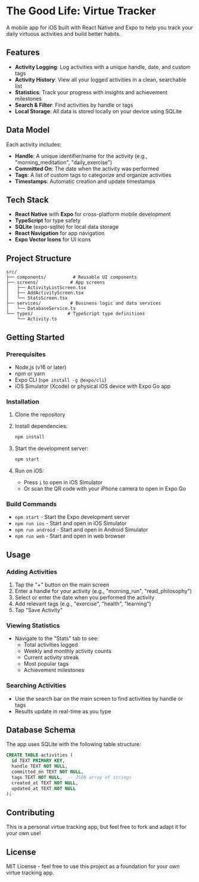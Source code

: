 # The Good Life: Virtue Tracker

A mobile app for iOS built with React Native and Expo to help you track your daily virtuous activities and build better habits.

## Features

- **Activity Logging**: Log activities with a unique handle, date, and custom tags
- **Activity History**: View all your logged activities in a clean, searchable list
- **Statistics**: Track your progress with insights and achievement milestones
- **Search & Filter**: Find activities by handle or tags
- **Local Storage**: All data is stored locally on your device using SQLite

## Data Model

Each activity includes:
- **Handle**: A unique identifier/name for the activity (e.g., "morning_meditation", "daily_exercise")
- **Committed On**: The date when the activity was performed
- **Tags**: A list of custom tags to categorize and organize activities
- **Timestamps**: Automatic creation and update timestamps

## Tech Stack

- **React Native** with **Expo** for cross-platform mobile development
- **TypeScript** for type safety
- **SQLite** (expo-sqlite) for local data storage
- **React Navigation** for app navigation
- **Expo Vector Icons** for UI icons

## Project Structure

```
src/
├── components/          # Reusable UI components
├── screens/            # App screens
│   ├── ActivityListScreen.tsx
│   ├── AddActivityScreen.tsx
│   └── StatsScreen.tsx
├── services/           # Business logic and data services
│   └── DatabaseService.ts
└── types/             # TypeScript type definitions
    └── Activity.ts
```

## Getting Started

### Prerequisites

- Node.js (v16 or later)
- npm or yarn
- Expo CLI (`npm install -g @expo/cli`)
- iOS Simulator (Xcode) or physical iOS device with Expo Go app

### Installation

1. Clone the repository
2. Install dependencies:
   ```bash
   npm install
   ```

3. Start the development server:
   ```bash
   npm start
   ```

4. Run on iOS:
   - Press `i` to open in iOS Simulator
   - Or scan the QR code with your iPhone camera to open in Expo Go

### Build Commands

- `npm start` - Start the Expo development server
- `npm run ios` - Start and open in iOS Simulator
- `npm run android` - Start and open in Android Simulator
- `npm run web` - Start and open in web browser

## Usage

### Adding Activities

1. Tap the "+" button on the main screen
2. Enter a handle for your activity (e.g., "morning_run", "read_philosophy")
3. Select or enter the date when you performed the activity
4. Add relevant tags (e.g., "exercise", "health", "learning")
5. Tap "Save Activity"

### Viewing Statistics

- Navigate to the "Stats" tab to see:
  - Total activities logged
  - Weekly and monthly activity counts
  - Current activity streak
  - Most popular tags
  - Achievement milestones

### Searching Activities

- Use the search bar on the main screen to find activities by handle or tags
- Results update in real-time as you type

## Database Schema

The app uses SQLite with the following table structure:

```sql
CREATE TABLE activities (
  id TEXT PRIMARY KEY,
  handle TEXT NOT NULL,
  committed_on TEXT NOT NULL,
  tags TEXT NOT NULL,  -- JSON array of strings
  created_at TEXT NOT NULL,
  updated_at TEXT NOT NULL
);
```

## Contributing

This is a personal virtue tracking app, but feel free to fork and adapt it for your own use!

## License

MIT License - feel free to use this project as a foundation for your own virtue tracking app.
